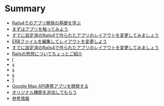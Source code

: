 # Summary

* [Rails4でのアプリ開発の基礎を学ぶ](firstStep/README.md)
* [まずはアプリを触ってみよう](firstStep/step1.md)
* [すでに設定済のRails4で作られたアプリのレイアウトを変更してみましょう]()
* [ERBファイルを編集してレイアウトを変更しよう]()   
* [すでに設定済のRails4で作られたアプリのレイアウトを変更してみましょう]()
* [Railsの思想についてちょっとご紹介](firstStep/aboutRails.md)
* [r](firstStep/step4.md)
* [y](firstStep/step5.md)
* [s](firstStep/step6.md)   
* [s](firstStep/step7.md)
* [1](firstStep/step8.md)   
* [Google Map API連携アプリを開発する](googlemapsapi/README.md)
* [オリジナル機能を追加してもらう](advanced/README.md)
* [参考情報](reference.md)
